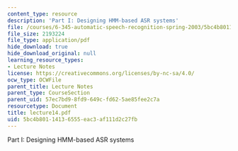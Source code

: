 ```yaml
---
content_type: resource
description: 'Part I: Designing HMM-based ASR systems'
file: /courses/6-345-automatic-speech-recognition-spring-2003/5bc4b80114136555eac3af111d2c27fb_lecture14.pdf
file_size: 2193224
file_type: application/pdf
hide_download: true
hide_download_original: null
learning_resource_types:
- Lecture Notes
license: https://creativecommons.org/licenses/by-nc-sa/4.0/
ocw_type: OCWFile
parent_title: Lecture Notes
parent_type: CourseSection
parent_uid: 57ec7bd9-8fd9-649c-fd62-5ae85fee2c7a
resourcetype: Document
title: lecture14.pdf
uid: 5bc4b801-1413-6555-eac3-af111d2c27fb
---
```

Part I: Designing HMM-based ASR systems